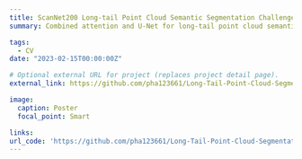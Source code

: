 ```yaml
---
title: ScanNet200 Long-tail Point Cloud Semantic Segmentation Challenge 2022
summary: Combined attention and U-Net for long-tail point cloud semantic segmentation. Ranked 1st place.

tags:
  - CV
date: "2023-02-15T00:00:00Z"

# Optional external URL for project (replaces project detail page).
external_link: https://github.com/pha123661/Long-Tail-Point-Cloud-Segmentation

image:
  caption: Poster
  focal_point: Smart

links:
url_code: 'https://github.com/pha123661/Long-Tail-Point-Cloud-Segmentation'
---
```

